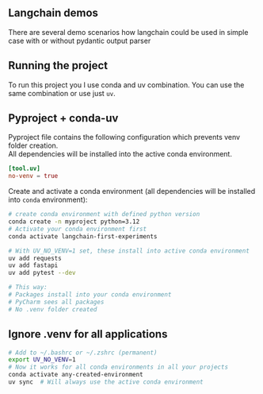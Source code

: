 ## Langchain demos
There are several demo scenarios how langchain could be used in simple case with or without pydantic output parser

## Running the project
To run this project you I use conda and uv combination.
You can use the same combination or use just `uv`.

## Pyproject + conda-uv
Pyproject file contains the following configuration which prevents venv folder creation.  
All dependencies will be installed into the active conda environment.

```toml
[tool.uv]
no-venv = true
````

Create and activate a conda environment (all dependencies will be installed into `conda` environment):
```bash
# create conda environment with defined python version
conda create -n myproject python=3.12
# Activate your conda environment first
conda activate langchain-first-experiments

# With UV_NO_VENV=1 set, these install into active conda environment
uv add requests
uv add fastapi
uv add pytest --dev

# This way:
# Packages install into your conda environment
# PyCharm sees all packages
# No .venv folder created
```
## Ignore .venv for all applications
```bash
# Add to ~/.bashrc or ~/.zshrc (permanent)
export UV_NO_VENV=1
# Now it works for all conda environments in all your projects
conda activate any-created-environment
uv sync  # Will always use the active conda environment

```
